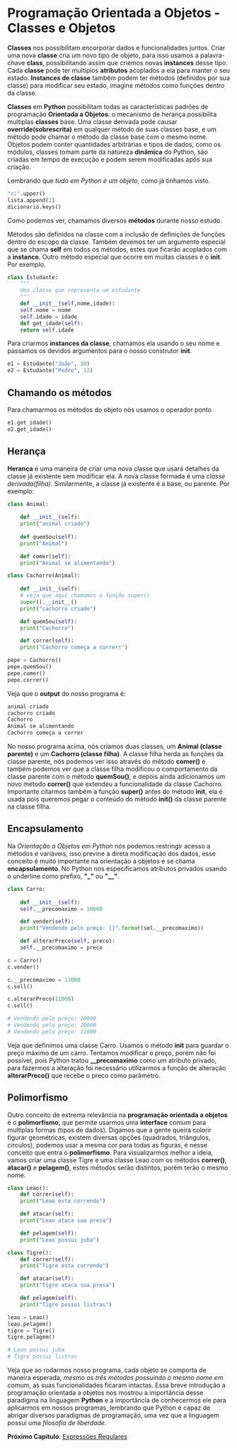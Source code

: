 # Programação Orientada a Objetos - Classes e Objetos

**Classes** nos possibilitam encorporar dados e funcionalidades juntos. Criar uma nova **classe** cria um novo tipo de objeto, para isso usamos a palavra-chave **class**, possibilitando assim que criemos novas **instances** desse tipo. Cada **classe** pode ter multiplos **atributos** acoplados a ela para manter o seu estado. **Instances de classe** também podem ter métodos (definidos por sua classe) para modificar seu estado, imagine métodos como funções dentro da classe.

**Classes** em **Python** possibilitam todas as características padrões de programação **Orientada a Objetos**: o mecanismo de herança possibilita multiplas **classes** base. Uma classe derivada pode causar **override(sobrescrita)** em qualquer método de suas classes base, e um método pode chamar o método da classe base com o mesmo nome. Objetos podem conter quantidades arbitrárias e tipos de dados, como os módulos, classes tomam parte da natureza **dinâmica** do Python, são criadas em tempo de execução e podem serem modificadas após sua criação.

Lembrando que *tudo em Python é um objeto*, como já tinhamos visto.

```python
"oi".upper()
lista.append(1)
dicionario.keys()
```

Como podemos ver, chamamos diversos **métodos** durante nosso estudo.

Métodos são definidos na classe com a inclusão de definições de funções dentro do escopo da classe. Também devemos ter um argumento especial que se chama **self** em todos os métodos, estes que ficarão acoplados com a **instance**. Outro método especial que ocorre em muitas classes é o **__init__**. Por exemplo.

```python
class Estudante:
    """
    Uma classe que representa um estudante
    """
    def __init__(self,nome,idade):
	self.nome = nome
	self.idade = idade
    def get_idade(self):
	return self.idade
```

Para criarmos **instances da classe**, chamamos ela usando o seu nome e passamos os devidos argumentos para o nosso construtor **__init__**.

```python
e1 = Estudante("João", 10)
e2 = Estudante("Pedro", 12)
```

## Chamando os métodos

Para chamarmos os métodos do objeto nós usamos o operador ponto

```python
e1.get_idade()
e2.get_idade()
```

## Herança

**Herança** é uma maneira de criar uma nova classe que usará detalhes da classe já existente sem modificar ela. A nova classe formada é uma *classe derivada(filha)*. Similarmente, a classe já existente é a base, ou parente. Por exemplo:

```python
class Animal:
	
    def __init__(self):
	print("animal criado")
	
    def quemSou(self):
	print("Animal")

    def comer(self):
	print("Animal se alimentando")

class Cachorro(Animal):
	
    def __init__(self):
	# veja que aqui chamamos a função super()
	super().__init__()
	print("cachorro criado")

    def quemSou(self):
	print("Cachorro")    

    def correr(self):
	print("Cachorro começa a correr!")

pepe = Cachorro() 
pepe.quemSou() 
pepe.comer()
pepe.correr()
```

Veja que o **output** do nosso programa é:

```python
animal criado
cachorro criado
Cachorro
Animal se alimentando
Cachorro começa a correr
```

No nosso programa acima, nós criamos duas classes, um **Animal (classe parente)** e um **Cachorro (classe filha)**. A classe filha herda as funções da classe parente, nós podemos ver isso através do método **comer()** e também podemos ver que a classe filha modificou o comportamento da classe parente com o método **quemSou()**, e depois ainda adicionamos um novo método **correr()** que extendeu a funcionalidade da classe Cachorro. Importante citarmos também a função **super()** antes do método **__init__**, ela é usada pois queremos pegar o conteúdo do método **__init__()** da classe parente na classe filha.

## Encapsulamento

Na *Orientação a Objetos em Python* nós podemos restringir acesso a métodos e variáveis, isso previne a direta modificação dos dados, esse conceito é muito importante na orientação a objetos e se chama **encapsulamento**. No Python nos especificamos atributos privados usando o underline como prefixo, **"_"** ou **"__"**.

```python
class Carro:
	
    def __init__(self):
	self.__precomaximo = 10000

    def vender(self):
	print("Vendendo pelo preço: {}".format(sel.__precomaximo))

    def alterarPreco(self, preco):
	self.__precomaximo = preco

c = Carro()
c.vender()

c.__precomaximo = 13000
c.sell()

c.alterarPreco(11000)
c.sell()

# Vendendo pelo preço: 10000
# Vendendo pelo preço: 10000
# Vendendo pelo preço: 11000
```

Veja que definimos uma classe Carro. Usamos o método **__init__** para guardar o preço máximo de um carro. Tentamos modificar o preço, porém não foi possível, pois Python tratou **__precomaximo** como um atributo privado, para fazermos a alteração foi necessário utilizarmos a função de alteração **alterarPreco()** que recebe o preco como parâmetro.

## Polimorfismo

Outro conceito de extrema relevância na **programação orientada a objetos** é o **polimorfismo**, que permite usarmos uma **interface** comum para multiplas formas (tipos de dados). Digamos que a gente queira colorir figurar geométricas, existem diversas opções (quadrados, triângulos, círculos), podemos usar a mesma cor para todas as figuras, é nesse conceito que entra o **polimorfismo**. Para visualizarmos melhor a ideia, vamos criar uma classe Tigre e uma classe Leao com os métodos **correr()**, **atacar()** e **pelagem()**, estes métodos serão distintos, porém terão o mesmo nome.

```python
class Leao():
    def correr(self):
	print("Leao esta correndo")

    def atacar(self):
	print("Leao ataca sua presa")

    def pelagem(self):
	print("Leao possui juba")

class Tigre():
    def correr(self):
	print("Tigre esta correndo")

    def atacar(self):
	print("Tigre ataca sua presa")

    def pelagem(self):
	print("Tigre possui listras")

leao = Leao()
leao.pelagem()
tigre = Tigre()
tigre.pelagem()

# Leao possui juba
# Tigre possui listras
```

Veja que ao rodarmos nosso programa, cada objeto se comporta de maneira esperada, *mesmo os três métodos possuindo o mesmo nome em comum*, as suas funcionalidades ficaram intactas. Essa breve introdução a programação orientada a objetos nos mostrou a importância desse paradigma na linguagem **Python** e a importância de conhecermos ele para aplicarmos em nossos programas, lembrando que Python é capaz de abrigar diversos paradigmas de programação, uma vez que a linguagem possui uma *filosofia de liberdade*.

**Próximo Capítulo**: [Expressões Regulares](https://github.com/the-akira/Python-Iluminado/blob/master/Capitulos/23.Express%C3%B5esRegulares.md)
